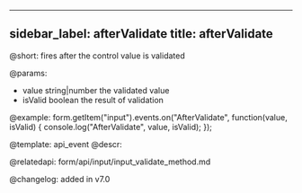
---
sidebar_label: afterValidate
title: afterValidate
---          

@short: fires after the control value is validated
 

@params:
- value       string|number  the validated value
- isValid     boolean     the result of validation


@example:
form.getItem("input").events.on("AfterValidate", function(value, isValid) {
    console.log("AfterValidate", value, isValid);
});


@template: api_event
@descr:

@relatedapi: form/api/input/input_validate_method.md

@changelog: added in v7.0
